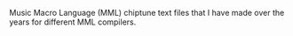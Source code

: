 Music Macro Language (MML) chiptune text files that I have made over the years for different MML compilers.
